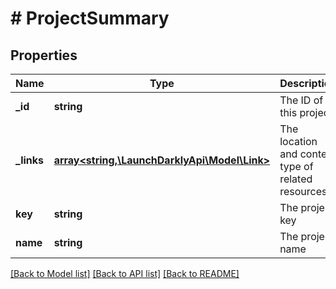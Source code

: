 # # ProjectSummary

## Properties

Name | Type | Description | Notes
------------ | ------------- | ------------- | -------------
**_id** | **string** | The ID of this project |
**_links** | [**array<string,\LaunchDarklyApi\Model\Link>**](Link.md) | The location and content type of related resources |
**key** | **string** | The project key |
**name** | **string** | The project name |

[[Back to Model list]](../../README.md#models) [[Back to API list]](../../README.md#endpoints) [[Back to README]](../../README.md)
